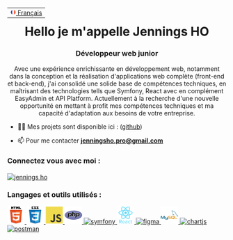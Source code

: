 <table align="right">
<!--  <tr><td><a href="README.md"><img src="assets/images/en-flag.png" height="13"> English</a></td></tr> -->
 <tr><td><a href="README_fr.md"><img src="assets/images/fr-flag.png" height="13"> Français</a></td></tr>
</table>

<h1 align="center">Hello je m'appelle Jennings HO</h1>
<h3 align="center">Développeur web junior</h3>


<p align="center">
Avec une expérience enrichissante en développement web, notamment dans la conception et la réalisation d'applications web complète (front-end et back-end), j'ai consolidé une solide base de compétences techniques, en maîtrisant des technologies tells que Symfony, React avec en complément EasyAdmin et API Platform.
Actuellement à la recherche d'une nouvelle opportunité en mettant à profit mes compétences techniques et ma capacité d'adaptation aux besoins de votre entreprise.</p>


- 👨‍💻 Mes projets sont disponible ici : ([github](https://github.com/jenningsho?tab=repositories))

- 📫 Pour me contacter **jenningsho.pro@gmail.com**

<h3 align="left">Connectez vous avec moi :</h3>
<p align="left">
<a href="https://linkedin.com/in/jennings ho" target="blank"><img align="center" src="https://raw.githubusercontent.com/rahuldkjain/github-profile-readme-generator/master/src/images/icons/Social/linked-in-alt.svg" alt="jennings ho" height="30" width="40" /></a>
</p>

<h3 align="left">Langages et outils utilisés :</h3>
<p align="left"> 
<!-- HTML-->
 <a href="https://www.w3.org/html/" target="_blank" rel="noreferrer"> <img src="https://raw.githubusercontent.com/devicons/devicon/master/icons/html5/html5-original-wordmark.svg" alt="html5" width="40" height="40"/> 
 </a> 
<!-- CSS-->
  <a href="https://www.w3schools.com/css/" target="_blank" rel="noreferrer"> <img src="https://raw.githubusercontent.com/devicons/devicon/master/icons/css3/css3-original-wordmark.svg" alt="css3" width="40" height="40"/> </a> 
<!-- JS -->
  <a href="https://developer.mozilla.org/en-US/docs/Web/JavaScript" target="_blank" rel="noreferrer"> <img src="https://raw.githubusercontent.com/devicons/devicon/master/icons/javascript/javascript-original.svg" alt="javascript" width="40" height="40"/> </a> 
<!-- PHP-->
  <a href="https://www.php.net" target="_blank" rel="noreferrer"> <img src="https://raw.githubusercontent.com/devicons/devicon/master/icons/php/php-original.svg" alt="php" width="40" height="40"/> 
 </a> 
<!-- SYMFONY-->
  <a href="https://symfony.com" target="_blank" rel="noreferrer"> <img src="https://symfony.com/logos/symfony_black_03.svg" alt="symfony" width="40" height="40"/> </a> 
<!-- REACT -->
 <a href="https://reactjs.org/" target="_blank" rel="noreferrer"> 
  <img src="https://raw.githubusercontent.com/devicons/devicon/master/icons/react/react-original-wordmark.svg" alt="react" width="40" height="40"/> 
</a>
<!-- FIGMA -->
  <a href="https://www.figma.com/" target="_blank" rel="noreferrer"> <img src="https://www.vectorlogo.zone/logos/figma/figma-icon.svg" alt="figma" width="40" height="40"/> </a> 
<!-- MYSQL -->
  <a href="https://www.mysql.com/" target="_blank" rel="noreferrer"> <img src="https://raw.githubusercontent.com/devicons/devicon/master/icons/mysql/mysql-original-wordmark.svg" alt="mysql" width="40" height="40"/> </a> 
<!-- ChartJS -->
 <a href="https://www.chartjs.org" target="_blank" rel="noreferrer"> <img src="https://www.chartjs.org/media/logo-title.svg" alt="chartjs" width="40" height="40"/> </a> 
<!-- POSTMAN -->
 <a href="https://postman.com" target="_blank" rel="noreferrer"> <img src="https://www.vectorlogo.zone/logos/getpostman/getpostman-icon.svg" alt="postman" width="40" height="40"/> </a> 

